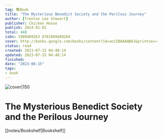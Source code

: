 ```yaml
---
tag: 📚Book
title: "The Mysterious Benedict Society and the Perilous Journey"
author: [Trenton Lee Stewart]
publisher: Chicken House
publish: 2014-01-02
total: 448
isbn: 1909489263 9781909489264
cover: http://books.google.com/books/content?id=ao1IBAAAQBAJ&printsec=frontcover&img=1&zoom=1&edge=curl&source=gbs_api
status: read
created: 2023-07-15 04:40:14
updated: 2023-07-15 04:40:14
finished: 
date: "2023-08-15"
tags:
- book
---
```


![cover|150](http://books.google.com/books/content?id=ao1IBAAAQBAJ&printsec=frontcover&img=1&zoom=1&edge=curl&source=gbs_api)

# The Mysterious Benedict Society and the Perilous Journey
[[notes/Bookshelf|Bookshelf]]